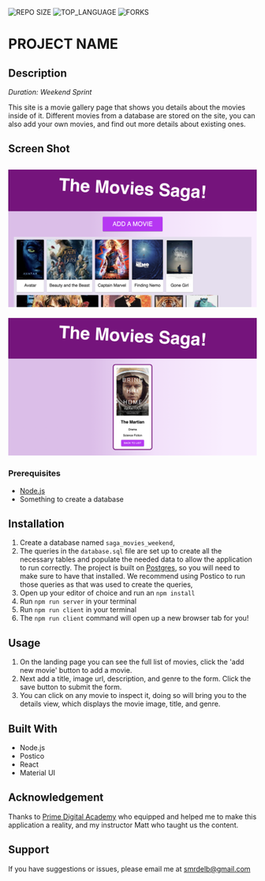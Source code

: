 ![REPO SIZE](https://img.shields.io/github/repo-size/scottbromander/the_marketplace.svg?style=flat-square)
![TOP_LANGUAGE](https://img.shields.io/github/languages/top/scottbromander/the_marketplace.svg?style=flat-square)
![FORKS](https://img.shields.io/github/forks/scottbromander/the_marketplace.svg?style=social)

# PROJECT NAME

## Description

_Duration: Weekend Sprint_

This site is a movie gallery page that shows you details about the movies inside of it. Different movies from a database are stored on the site, you can also add your own movies, and find out more details about existing ones.

## Screen Shot

![pic_2](./public/images/pic_2.png)
---
![pic_1](./public/images/pic_1.png)

### Prerequisites

- [Node.js](https://nodejs.org/en/)
- Something to create a database

## Installation

1. Create a database named `saga_movies_weekend`,
2. The queries in the `database.sql` file are set up to create all the necessary tables and populate the needed data to allow the application to run correctly. The project is built on [Postgres](https://www.postgresql.org/download/), so you will need to make sure to have that installed. We recommend using Postico to run those queries as that was used to create the queries, 
3. Open up your editor of choice and run an `npm install`
4. Run `npm run server` in your terminal
5. Run `npm run client` in your terminal
6. The `npm run client` command will open up a new browser tab for you!

## Usage

1. On the landing page you can see the full list of movies, click the 'add new movie' button to add a movie.
2. Next add a title, image url, description, and genre to the form. Click the save button to submit the form.
3. You can click on any movie to inspect it, doing so will bring you to the details view, which displays the movie image, title, and genre. 

## Built With

- Node.js
- Postico
- React
- Material UI 


## Acknowledgement
Thanks to [Prime Digital Academy](www.primeacademy.io) who equipped and helped me to make this application a reality, and my instructor Matt who taught us the content.

## Support
If you have suggestions or issues, please email me at [smrdelb@gmail.com](smrdelb@gmail.com)